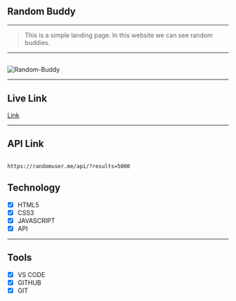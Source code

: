 ## Random Buddy

---

> This is a simple landing page. In this website we can see random buddies.

---

##

<img src="https://i.ibb.co/7xDvdTK/Random-Buddy.png" alt="Random-Buddy" border="0">

---

## Live Link

[Link](https://random-buddy.vercel.app/)

---

## API Link

```

https://randomuser.me/api/?results=5000

```

## Technology

- [x] HTML5
- [x] CSS3
- [x] JAVASCRIPT
- [x] API

---

## Tools

- [x] VS CODE
- [x] GITHUB
- [x] GIT
